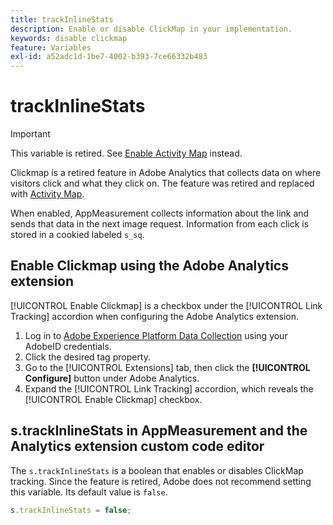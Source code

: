 ```yaml
---
title: trackInlineStats
description: Enable or disable ClickMap in your implementation.
keywords: disable clickmap
feature: Variables
exl-id: a52adc1d-1be7-4002-b393-7ce66332b483
---
```

# trackInlineStats

>[!IMPORTANT]
>
>This variable is retired. See [Enable Activity Map](/help/analyze/activity-map/activitymap-getting-started/activitymap-getting-started-admins/activitymap-enable.md) instead.

Clickmap is a retired feature in Adobe Analytics that collects data on where visitors click and what they click on. The feature was retired and replaced with [Activity Map](/help/analyze/activity-map/activity-map.md).

When enabled, AppMeasurement collects information about the link and sends that data in the next image request. Information from each click is stored in a cookied labeled `s_sq`.

## Enable Clickmap using the Adobe Analytics extension

[!UICONTROL Enable Clickmap] is a checkbox under the [!UICONTROL Link Tracking] accordion when configuring the Adobe Analytics extension.

1. Log in to [Adobe Experience Platform Data Collection](https://experience.adobe.com/data-collection) using your AdobeID credentials.
2. Click the desired tag property.
3. Go to the [!UICONTROL Extensions] tab, then click the **[!UICONTROL Configure]** button under Adobe Analytics.
4. Expand the [!UICONTROL Link Tracking] accordion, which reveals the [!UICONTROL Enable Clickmap] checkbox.

## s.trackInlineStats in AppMeasurement and the Analytics extension custom code editor

The `s.trackInlineStats` is a boolean that enables or disables ClickMap tracking. Since the feature is retired, Adobe does not recommend setting this variable. Its default value is `false`.

```js
s.trackInlineStats = false;
```
